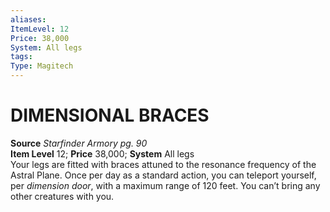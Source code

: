 ```yaml
---
aliases: 
ItemLevel: 12
Price: 38,000
System: All legs
tags: 
Type: Magitech
---
```

# DIMENSIONAL BRACES
**Source** _Starfinder Armory pg. 90_  
**Item Level** 12; **Price** 38,000; **System** All legs  
Your legs are fitted with braces attuned to the resonance frequency of the Astral Plane. Once per day as a standard action, you can teleport yourself, per _dimension door_, with a maximum range of 120 feet. You can’t bring any other creatures with you.